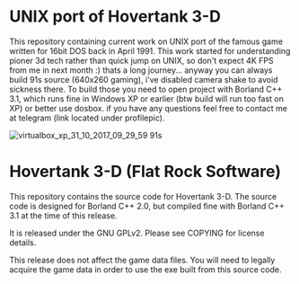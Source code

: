 UNIX port of Hovertank 3-D
=============

This repository containing current work on UNIX port of the famous game written for 16bit DOS back in April 1991. This work started for understanding pioner 3d tech rather than quick jump on UNIX, so don't expect 4K FPS from me in next month :) thats a long journey... anyway you can always build 91s source (640x260 gaming), i've disabled camera shake to avoid sickness there. To build those you need to open project with Borland C++ 3.1, which runs fine in Windows XP or earlier (btw build will run too fast on XP) or better use dosbox. if you have any questions feel free to contact me at telegram (link located under profilepic).


![virtualbox_xp_31_10_2017_09_29_59](https://user-images.githubusercontent.com/8376353/32210530-182fd454-be1f-11e7-9b4c-ee5afa414890.png)
91s


Hovertank 3-D (Flat Rock Software)
=============

This repository contains the source code for Hovertank 3-D. The source code is
designed for Borland C++ 2.0, but compiled fine with Borland C++ 3.1 at the
time of this release.

It is released under the GNU GPLv2. Please see COPYING for license details.

This release does not affect the game data files. You will need to legally
acquire the game data in order to use the exe built from this source code.